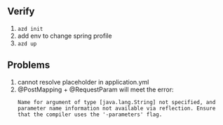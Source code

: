 ## Verify

1. `azd init`
2. add env to change spring profile
3. `azd up`

## Problems

1. cannot resolve placeholder in application.yml
2. @PostMapping + @RequestParam will meet the error:
   ```
   Name for argument of type [java.lang.String] not specified, and parameter name information not available via reflection. Ensure that the compiler uses the '-parameters' flag.
   ```